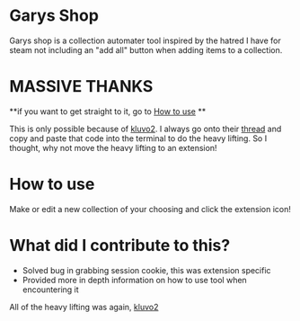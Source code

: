 # Garys Shop

Garys shop is a collection automater tool inspired by the hatred I have for steam not including an "add all" button when adding items to a collection. 

# MASSIVE THANKS

**if you want to get straight to it, go to [How to use](#how-to-use) **

This is only possible because of [kluvo2](https://www.reddit.com/user/kluvo2/). I always go onto their [thread](https://www.reddit.com/r/CitiesSkylines/comments/8hrdsd/add_all_subscribed_items_to_steam_collections_at/) and copy and paste that code into the terminal to do the heavy lifting. So I thought, why not move the heavy lifting to an extension!

# How to use

Make or edit a new collection of your choosing and click the extension icon!


# What did I contribute to this?

* Solved bug in grabbing session cookie, this was extension specific
* Provided more in depth information on how to use tool when encountering it

All of the heavy lifting was again, [kluvo2](https://www.reddit.com/user/kluvo2/)